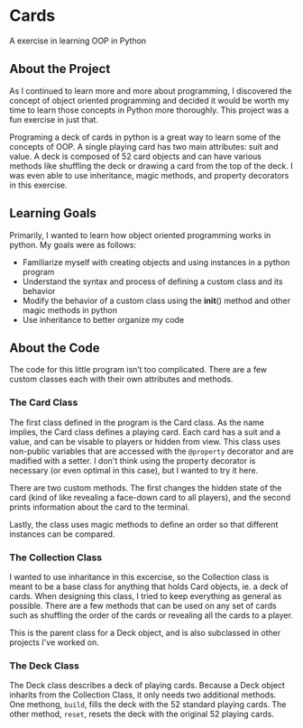 # Cards
A exercise in learning OOP in Python

## About the Project

As I continued to learn more and more about programming, I discovered the concept of object oriented programming and decided it would be worth my time to learn those concepts in Python more thoroughly. This project was a fun exercise in just that.

Programing a deck of cards in python is a great way to learn some of the concepts of OOP. A single playing card has two main attributes: suit and value. A deck is composed of 52 card objects and can have various methods like shuffling the deck or drawing a card from the top of the deck. I was even able to use inheritance, magic methods, and property decorators in this exercise.

## Learning Goals

Primarily, I wanted to learn how object oriented programming works in python. My goals were as follows:

- Familiarize myself with creating objects and using instances in a python program
- Understand the syntax and process of defining a custom class and its behavior
- Modify the behavior of a custom class using the __init__() method and other magic methods in python
- Use inheritance to better organize my code

## About the Code

The code for this little program isn’t too complicated. There are a few custom classes each with their own attributes and methods.

### The Card Class

The first class defined in the program is the Card class. As the name implies, the Card class defines a playing card. Each card has a suit and a value, and can be visable to players or hidden from view. This class uses non-public variables that are accessed with the `@property` decorator and are madified with a setter. I don't think using the property decorator is necessary (or even optimal in this case), but I wanted to try it here.

There are two custom methods. The first changes the hidden state of the card (kind of like revealing a face-down card to all players), and the second prints information about the card to the terminal.

Lastly, the class uses magic methods to define an order so that different instances can be compared.

### The Collection Class

I wanted to use inharitance in this excercise, so the Collection class is meant to be a base class for anything that holds Card objects, ie. a deck of cards. When designing this class, I tried to keep everything as general as possible. There are a few methods that can be used on any set of cards such as shuffling the order of the cards or revealing all the cards to a player.

This is the parent class for a Deck object, and is also subclassed in other projects I've worked on.

### The Deck Class

The Deck class describes a deck of playing cards. Because a Deck object inharits from the Collection Class, it only needs two additional methods. One methong, `build`, fills the deck with the 52 standard playing cards. The other method, `reset`, resets the deck with the original 52 playing cards.

